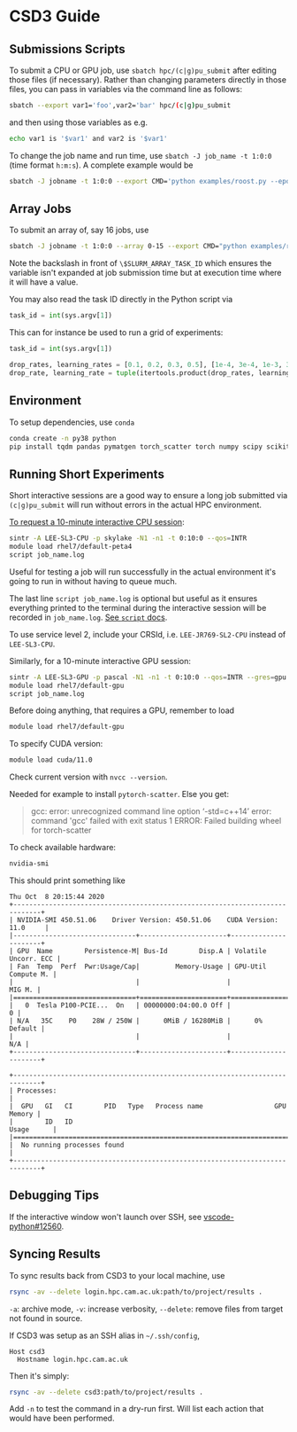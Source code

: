 # CSD3 Guide

## Submissions Scripts

To submit a CPU or GPU job, use `sbatch hpc/(c|g)pu_submit` after editing those files (if necessary). Rather than changing parameters directly in those files, you can pass in variables via the command line as follows:

```sh
sbatch --export var1='foo',var2='bar' hpc/(c|g)pu_submit
```

and then using those variables as e.g.

```sh
echo var1 is '$var1' and var2 is '$var1'
```

To change the job name and run time, use `sbatch -J job_name -t 1:0:0` (time format `h:m:s`). A complete example would be

```sh
sbatch -J jobname -t 1:0:0 --export CMD='python examples/roost.py --epoch 10' hpc/gpu_submit
```

## Array Jobs

To submit an array of, say 16 jobs, use

```sh
sbatch -J jobname -t 1:0:0 --array 0-15 --export CMD="python examples/roost.py --epoch 10 --data-seed \$SLURM_ARRAY_TASK_ID" hpc/gpu_submit
```

Note the backslash in front of `\$SLURM_ARRAY_TASK_ID` which ensures the variable isn't expanded at job submission time but at execution time where it will have a value.

You may also read the task ID directly in the Python script via

```py
task_id = int(sys.argv[1])
```

This can for instance be used to run a grid of experiments:

```py
task_id = int(sys.argv[1])

drop_rates, learning_rates = [0.1, 0.2, 0.3, 0.5], [1e-4, 3e-4, 1e-3, 3e-3]
drop_rate, learning_rate = tuple(itertools.product(drop_rates, learning_rates))[task_id]
```

## Environment

To setup dependencies, use `conda`

```sh
conda create -n py38 python
pip install tqdm pandas pymatgen torch_scatter torch numpy scipy scikit_learn
```

## Running Short Experiments

Short interactive sessions are a good way to ensure a long job submitted via `(c|g)pu_submit` will run without errors in the actual HPC environment.

[To request a 10-minute interactive CPU session](https://docs.hpc.cam.ac.uk/hpc/user-guide/interactive.html#sintr):

```sh
sintr -A LEE-SL3-CPU -p skylake -N1 -n1 -t 0:10:0 --qos=INTR
module load rhel7/default-peta4
script job_name.log
```

Useful for testing a job will run successfully in the actual environment it's going to run in without having to queue much.

The last line `script job_name.log` is optional but useful as it ensures everything printed to the terminal during the interactive session will be recorded in `job_name.log`. [See `script` docs](https://man7.org/linux/man-pages/man1/script.1.html).

To use service level 2, include your CRSId, i.e. `LEE-JR769-SL2-CPU` instead of `LEE-SL3-CPU`.

Similarly, for a 10-minute interactive GPU session:

```sh
sintr -A LEE-SL3-GPU -p pascal -N1 -n1 -t 0:10:0 --qos=INTR --gres=gpu:1
module load rhel7/default-gpu
script job_name.log
```

Before doing anything, that requires a GPU, remember to load

```sh
module load rhel7/default-gpu
```

To specify CUDA version:

```sh
module load cuda/11.0
```

Check current version with `nvcc --version`.

Needed for example to install `pytorch-scatter`. Else you get:

> gcc: error: unrecognized command line option ‘-std=c++14’
> error: command 'gcc' failed with exit status 1
> ERROR: Failed building wheel for torch-scatter

To check available hardware:

```sh
nvidia-smi
```

This should print something like

```text
Thu Oct  8 20:15:44 2020
+-----------------------------------------------------------------------------+
| NVIDIA-SMI 450.51.06    Driver Version: 450.51.06    CUDA Version: 11.0     |
|-------------------------------+----------------------+----------------------+
| GPU  Name        Persistence-M| Bus-Id        Disp.A | Volatile Uncorr. ECC |
| Fan  Temp  Perf  Pwr:Usage/Cap|         Memory-Usage | GPU-Util  Compute M. |
|                               |                      |               MIG M. |
|===============================+======================+======================|
|   0  Tesla P100-PCIE...  On   | 00000000:04:00.0 Off |                    0 |
| N/A   35C    P0    28W / 250W |      0MiB / 16280MiB |      0%      Default |
|                               |                      |                  N/A |
+-------------------------------+----------------------+----------------------+

+-----------------------------------------------------------------------------+
| Processes:                                                                  |
|  GPU   GI   CI        PID   Type   Process name                  GPU Memory |
|        ID   ID                                                   Usage      |
|=============================================================================|
|  No running processes found                                                 |
+-----------------------------------------------------------------------------+
```

## Debugging Tips

If the interactive window won't launch over SSH, see [vscode-python#12560](https://github.com/microsoft/vscode-python/issues/12560).

## Syncing Results

To sync results back from CSD3 to your local machine, use

```sh
rsync -av --delete login.hpc.cam.ac.uk:path/to/project/results .
```

`-a`: archive mode, `-v`: increase verbosity, `--delete`: remove files from target not found in source.

If CSD3 was setup as an SSH alias in `~/.ssh/config`,

```text
Host csd3
  Hostname login.hpc.cam.ac.uk
```

Then it's simply:

```sh
rsync -av --delete csd3:path/to/project/results .
```

Add `-n` to test the command in a dry-run first. Will list each action that would have been performed.
